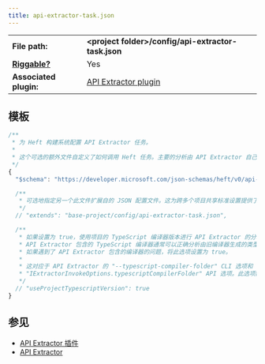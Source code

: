 ```yaml
---
title: api-extractor-task.json
---
```


<!-- prettier-ignore-start -->
|     |     |
| --- | --- |
| **File path:** | **&lt;project folder&gt;/config/api-extractor-task.json** |
| [**Riggable?**](../intro/rig_packages.md) | Yes |
| **Associated plugin:** | [API Extractor plugin](../plugins/api-extractor.md) |
<!-- prettier-ignore-end -->

## 模板

```js
/**
 * 为 Heft 构建系统配置 API Extractor 任务。
 *
 * 这个可选的额外文件自定义了如何调用 Heft 任务。主要的分析由 API Extractor 自己的 "api-extractor.json" 配置文件控制。
 */
{
  "$schema": "https://developer.microsoft.com/json-schemas/heft/v0/api-extractor-task.schema.json"

  /**
   * 可选地指定另一个此文件扩展自的 JSON 配置文件。这为跨多个项目共享标准设置提供了一种方式。
   */
  // "extends": "base-project/config/api-extractor-task.json",

  /**
   * 如果设置为 true，使用项目的 TypeScript 编译器版本进行 API Extractor 的分析。
   * API Extractor 包含的 TypeScript 编译器通常可以正确分析由旧编译器生成的类型定义，引用项目的编译器可能会导致问题。
   * 如果遇到了 API Extractor 包含的编译器的问题，将此选项设置为 true。
   *
   * 这对应于 API Extractor 的 "--typescript-compiler-folder" CLI 选项和
   * "IExtractorInvokeOptions.typescriptCompilerFolder" API 选项。此选项默认为 false。
   */
  // "useProjectTypescriptVersion": true
}
```

## 参见

- [API Extractor 插件](../plugins/api-extractor.md)
- [API Extractor](@api-extractor/)
